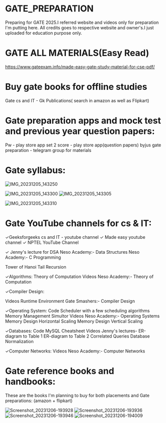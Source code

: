 # GATE_PREPARATION
Preparing for GATE 2025.I referred website and videos only for preparation I'm putting here. All credits goes to respective website and owner's.I just uploaded for education purpose only.

# GATE ALL MATERIALS(Easy Read)
https://www.gateexam.info/made-easy-gate-study-material-for-cse-pdf/

# Buy gate books for offline studies
Gate cs and IT - Gk Publications( search in amazon as well as Flipkart)

# Gate preparation apps and mock test and previous year question papers:

Pw - play store app
set 2 score - play store app(question papers)
byjus gate preparation - telegram group for materials

# Gate syllabus:
![IMG_20231205_143250](https://github.com/Gunasekaran-143/GATE_PREPARATION/assets/134137559/92cbfc1d-7006-43b5-be3b-feae5a39fdc0)

![IMG_20231205_143300](https://github.com/Gunasekaran-143/GATE_PREPARATION/assets/134137559/56a55b32-66ea-4c15-9189-c293ba32413b)
![IMG_20231205_143305](https://github.com/Gunasekaran-143/GATE_PREPARATION/assets/134137559/32add078-3cfb-4dea-ab0b-96e5420fa352)

![IMG_20231205_143310](https://github.com/Gunasekaran-143/GATE_PREPARATION/assets/134137559/41cb0f98-45a7-49ad-8039-3150ea27bd86)

# Gate YouTube channels for cs & IT:

✓Geeksforgeeks cs and IT - youtube channel
✓ Made easy youtube channel
✓ NPTEL YouTube Channel


✓ Jenny's lecture for DSA
 Neso Academy:- Data Structures
 Neso Academy:- C Programming

Tower of Hanoi
Tail Recursion

✓Algorithms:
Theory of Computation
Videos
Neso Academy:- Theory of Computation

✓Compiler Design:

Videos
Runtime Environment
Gate Smashers:- Compiler Design

✓Operating System:
Code
Scheduler with a few scheduling algorithms
Memory Management Simultor
Videos
Neso Academy:- Operating Systems
Memory Design Horizontal Scaling
Memory Design Vertical Scaling

✓Databases:
Code
MySQL Cheatsheet
Videos
Jenny's lectures-
ER-diagram to Table 1
ER-diagram to Table 2
Correlated Queries
Database Normalization

✓Computer Networks:
Videos
Neso Academy:- Computer Networks

# Gate reference books and handbooks:

These are the books I'm planning to buy for both placements and Gate preparations: (amazon + flipkart)

![Screenshot_20231206-193928](https://github.com/Gunasekaran-143/GATE_PREPARATION/assets/134137559/438ceb1b-92f2-46ff-9696-0d6c3becef9b)
![Screenshot_20231206-193936](https://github.com/Gunasekaran-143/GATE_PREPARATION/assets/134137559/dfd096c5-84d0-4eca-a1dd-20b4dfd176f1)
![Screenshot_20231206-193946](https://github.com/Gunasekaran-143/GATE_PREPARATION/assets/134137559/c5961e46-4212-47cd-805a-c819c1e999a8)
![Screenshot_20231206-194009](https://github.com/Gunasekaran-143/GATE_PREPARATION/assets/134137559/19fca2a0-f251-4b2d-9be1-a7b00c0e6c6f)



